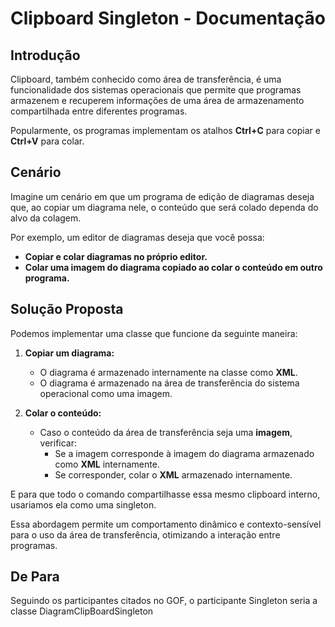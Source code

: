 # Clipboard Singleton - Documentação

## Introdução

Clipboard, também conhecido como área de transferência, é uma funcionalidade dos sistemas operacionais que permite que programas armazenem e recuperem informações de uma área de armazenamento compartilhada entre diferentes programas.

Popularmente, os programas implementam os atalhos **Ctrl+C** para copiar e **Ctrl+V** para colar.

## Cenário

Imagine um cenário em que um programa de edição de diagramas deseja que, ao copiar um diagrama nele, o conteúdo que será colado dependa do alvo da colagem. 

Por exemplo, um editor de diagramas deseja que você possa:
- **Copiar e colar diagramas no próprio editor.**
- **Colar uma imagem do diagrama copiado ao colar o conteúdo em outro programa.**

## Solução Proposta

Podemos implementar uma classe que funcione da seguinte maneira:

1. **Copiar um diagrama:**
   - O diagrama é armazenado internamente na classe como **XML**.
   - O diagrama é armazenado na área de transferência do sistema operacional como uma imagem.

2. **Colar o conteúdo:**
   - Caso o conteúdo da área de transferência seja uma **imagem**, verificar:
     - Se a imagem corresponde à imagem do diagrama armazenado como **XML** internamente.
     - Se corresponder, colar o **XML** armazenado internamente.

E para que todo o comando compartilhasse essa mesmo clipboard interno, usariamos ela como uma singleton.

Essa abordagem permite um comportamento dinâmico e contexto-sensível para o uso da área de transferência, otimizando a interação entre programas.

## De Para

Seguindo os participantes citados no GOF, o participante Singleton seria a classe DiagramClipBoardSingleton